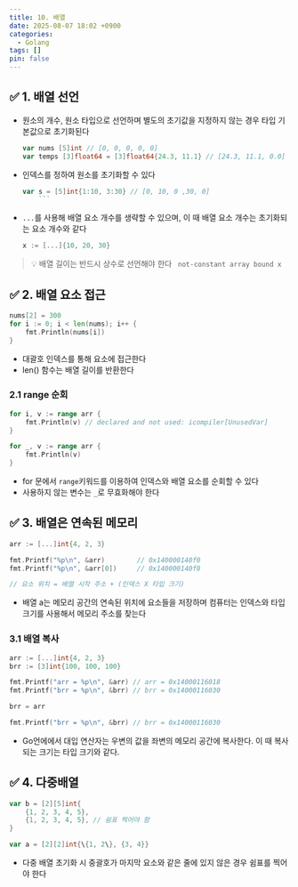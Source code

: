 ```yaml
---
title: 10. 배열
date: 2025-08-07 18:02 +0900
categories:
  - Golang
tags: []
pin: false
---
```

## ✅ 1. 배열 선언
- 원소의 개수, 원소 타입으로 선언하며 별도의 초기값을 지정하지 않는 경우 타입 기본값으로 초기화된다
	```go
	var nums [5]int // [0, 0, 0, 0, 0]
	var temps [3]float64 = [3]float64{24.3, 11.1} // [24.3, 11.1, 0.0]
	```
- 인덱스를 정하여 원소를 초기화할 수 있다
	```go
	var s = [5]int{1:10, 3:30} // [0, 10, 0 ,30, 0]
        ```

- `...`를 사용해 배열 요소 개수를 생략할 수 있으며, 이 때 배열 요소 개수는 초기화되는 요소 개수와 같다
	```go
	x := [...]{10, 20, 30}
	```
> 💡 배열 길이는 반드시 상수로 선언해야 한다
>` not-constant array bound x`

## ✅ 2. 배열 요소 접근
```go
nums[2] = 300
for i := 0; i < len(nums); i++ {
	fmt.Println(nums[i])
}
```
- 대괄호 인덱스를 통해 요소에 접근한다
- len() 함수는 배열 길이를 반환한다

### 2.1 range 순회
```go
for i, v := range arr {
	fmt.Println(v) // declared and not used: icompiler[UnusedVar]
}

for _, v := range arr {
	fmt.Println(v)
}

```
- for 문에서 `range`키워드를 이용하여 인덱스와 배열 요소를 순회할 수 있다
- 사용하지 않는 변수는 `_`로 무효화해야 한다

## ✅ 3. 배열은 연속된 메모리
```go
arr := [...]int{4, 2, 3}

fmt.Printf("%p\n", &arr)        // 0x140000140f0
fmt.Printf("%p\n", &arr[0])     // 0x140000140f0

// 요소 위치 = 배열 시작 주소 + (인덱스 X 타입 크기)
```
- 배열 a는 메모리 공간의 연속된 위치에 요소들을 저장하며 컴퓨터는 인덱스와 타입 크기를 사용해서 메모리 주소를 찾는다

### 3.1 배열 복사
```go
arr := [...]int{4, 2, 3}
brr := [3]int{100, 100, 100}

fmt.Printf("arr = %p\n", &arr) // arr = 0x14000116018
fmt.Printf("brr = %p\n", &brr) // brr = 0x14000116030

brr = arr

fmt.Printf("brr = %p\n", &brr) // brr = 0x14000116030
```
- Go언에에서 대입 연산자는 우변의 값을 좌변의 메모리 공간에 복사한다. 이 때 복사되는 크기는 타입 크기와 같다.

## ✅ 4. 다중배열
```go
var b = [2][5]int{
	{1, 2, 3, 4, 5},
	{1, 2, 3, 4, 5}, // 쉼표 찍어야 함
}

var a = [2][2]int{\{1, 2\}, {3, 4}}
```
- 다중 배열 초기화 시 중괄호가 마지막 요소와 같은 줄에 있지 않은 경우 쉼표를 찍어야 한다